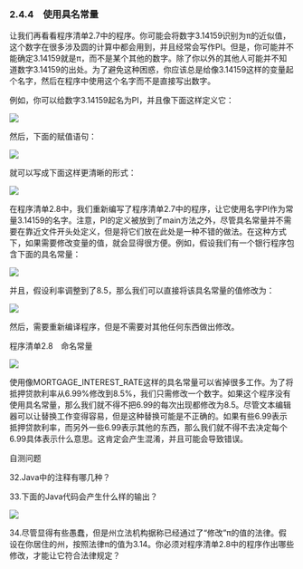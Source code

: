    

### 2.4.4　使用具名常量

让我们再看看程序清单2.7中的程序。你可能会将数字3.14159识别为π的近似值，这个数字在很多涉及圆的计算中都会用到，并且经常会写作PI。但是，你可能并不能确定3.14159就是π，而不是某个其他的数字。除了你以外的其他人可能并不知道数字3.14159的出处。为了避免这种困惑，你应该总是给像3.14159这样的变量起个名字，然后在程序中使用这个名字而不是直接写出数字。

例如，你可以给数字3.14159起名为PI，并且像下面这样定义它：

![](../Images/image09693.gif)

然后，下面的赋值语句：

![](../Images/image09694.gif)

就可以写成下面这样更清晰的形式：

![](../Images/image09695.gif)

在程序清单2.8中，我们重新编写了程序清单2.7中的程序，让它使用名字PI作为常量3.14159的名字。注意，PI的定义被放到了main方法之外，尽管具名常量并不需要在靠近文件开头处定义，但是将它们放在此处是一种不错的做法。在这种方式下，如果需要修改变量的值，就会显得很方便。例如，假设我们有一个银行程序包含下面的具名常量：

![](0-Assets/Epubook/程序员编程语言经典合集（计算机科学丛书5册套装），javapython编程语言含经典教材龙书《编译原理》%20(Bruce%20Eckel%20%20Alfred%20V.%20Aho%20%20Monica%20S.%20Lam%20etc.)%20(Z-Library)/images/image09696.jpeg)

并且，假设利率调整到了8.5，那么我们可以直接将该具名常量的值修改为：

![](0-Assets/Epubook/程序员编程语言经典合集（计算机科学丛书5册套装），javapython编程语言含经典教材龙书《编译原理》%20(Bruce%20Eckel%20%20Alfred%20V.%20Aho%20%20Monica%20S.%20Lam%20etc.)%20(Z-Library)/images/image09697.jpeg)

然后，需要重新编译程序，但是不需要对其他任何东西做出修改。

程序清单2.8　命名常量

![](0-Assets/Epubook/程序员编程语言经典合集（计算机科学丛书5册套装），javapython编程语言含经典教材龙书《编译原理》%20(Bruce%20Eckel%20%20Alfred%20V.%20Aho%20%20Monica%20S.%20Lam%20etc.)%20(Z-Library)/images/image09698.jpeg)

使用像MORTGAGE_INTEREST_RATE这样的具名常量可以省掉很多工作。为了将抵押贷款利率从6.99%修改到8.5%，我们只需修改一个数字。如果这个程序没有使用具名常量，那么我们就不得不把6.99的每次出现都修改为8.5。尽管文本编辑器可以让替换工作变得容易，但是这种替换可能是不正确的。如果有些6.99表示抵押贷款利率，而另外一些6.99表示其他的东西，那么我们就不得不去决定每个6.99具体表示什么意思。这肯定会产生混淆，并且可能会导致错误。

自测问题

32.Java中的注释有哪几种？

33.下面的Java代码会产生什么样的输出？

![](0-Assets/Epubook/程序员编程语言经典合集（计算机科学丛书5册套装），javapython编程语言含经典教材龙书《编译原理》%20(Bruce%20Eckel%20%20Alfred%20V.%20Aho%20%20Monica%20S.%20Lam%20etc.)%20(Z-Library)/images/image09699.jpeg)

34.尽管显得有些愚蠢，但是州立法机构据称已经通过了“修改”π的值的法律。假设在你居住的州，按照法律π的值为3.14。你必须对程序清单2.8中的程序作出哪些修改，才能让它符合法律规定？